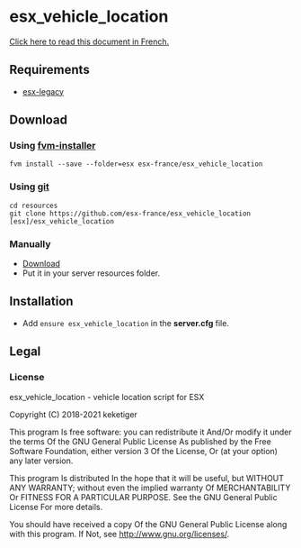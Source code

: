 # esx_vehicle_location

[Click here to read this document in French.](https://github.com/esx-france/esx_vehicle_location/wiki/README--Fran%C3%A7ais)

## Requirements
* [esx-legacy](https://github.com/esx-framework/esx-legacy)

## Download
### Using [fvm-installer](https://github.com/qlaffont/fvm-installer)
```
fvm install --save --folder=esx esx-france/esx_vehicle_location
```

### Using [git](https://git-scm.com/)
```
cd resources
git clone https://github.com/esx-france/esx_vehicle_location [esx]/esx_vehicle_location
```

### Manually
* [Download](https://github.com/esx-france/esx_vehicle_location/archive/master.zip)
* Put it in your server resources folder.

## Installation
* Add ``ensure esx_vehicle_location`` in the **server.cfg** file.

## Legal
### License
esx_vehicle_location - vehicle location script for ESX

Copyright (C) 2018-2021 keketiger

This program Is free software: you can redistribute it And/Or modify it under the terms Of the GNU General Public License As published by the Free Software Foundation, either version 3 Of the License, Or (at your option) any later version.

This program Is distributed In the hope that it will be useful, but WITHOUT ANY WARRANTY; without even the implied warranty Of MERCHANTABILITY Or FITNESS FOR A PARTICULAR PURPOSE. See the GNU General Public License For more details.

You should have received a copy Of the GNU General Public License along with this program. If Not, see http://www.gnu.org/licenses/.
